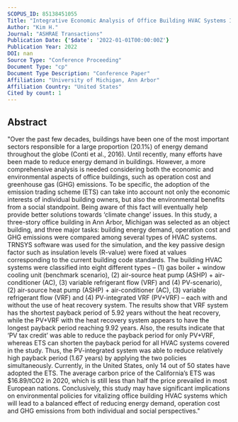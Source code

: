 ```yaml
---
SCOPUS_ID: 85138451055
Title: "Integrative Economic Analysis of Office Building HVAC Systems Incorporating the Emission Trading Scheme (ETS)"
Author: "Kim H."
Journal: "ASHRAE Transactions"
Publication Date: {'$date': '2022-01-01T00:00:00Z'}
Publication Year: 2022
DOI: nan
Source Type: "Conference Proceeding"
Document Type: "cp"
Document Type Description: "Conference Paper"
Affiliation: "University of Michigan, Ann Arbor"
Affiliation Country: "United States"
Cited by count: 1
---
```


## Abstract
"Over the past few decades, buildings have been one of the most important sectors responsible for a large proportion (20.1%) of energy demand throughout the globe (Conti et al., 2016). Until recently, many efforts have been made to reduce energy demand in buildings. However, a more comprehensive analysis is needed considering both the economic and environmental aspects of office buildings, such as operation cost and greenhouse gas (GHG) emissions. To be specific, the adoption of the emission trading scheme (ETS) can take into account not only the economic interests of individual building owners, but also the environmental benefits from a social standpoint. Being aware of this fact will eventually help provide better solutions towards ‘climate change’ issues. In this study, a three-story office building in Ann Arbor, Michigan was selected as an object building, and three major tasks: building energy demand, operation cost and GHG emissions were compared among several types of HVAC systems. TRNSYS software was used for the simulation, and the key passive design factor such as insulation levels (R-value) were fixed at values corresponding to the current building code standards. The building HVAC systems were classified into eight different types – (1) gas boiler + window cooling unit (benchmark scenario), (2) air-source heat pump (ASHP) + air-conditioner (AC), (3) variable refrigerant flow (VRF) and (4) PV-scenario), (2) air-source heat pump (ASHP) + air-conditioner (AC), (3) variable refrigerant flow (VRF) and (4) PV-integrated VRF (PV+VRF) – each with and without the use of heat recovery system. The results show that VRF system has the shortest payback period of 5.92 years without the heat recovery, while the PV+VRF with the heat recovery system appears to have the longest payback period reaching 9.92 years. Also, the results indicate that ‘PV tax credit’ was able to reduce the payback period for only PV+VRF, whereas ETS can shorten the payback period for all HVAC systems covered in the study. Thus, the PV-integrated system was able to reduce relatively high payback period (1.67 years) by applying the two policies simultaneously. Currently, in the United States, only 14 out of 50 states have adopted the ETS. The average carbon price of the California’s ETS was $16.89/tCO2 in 2020, which is still less than half the price prevailed in most European nations. Conclusively, this study may have significant implications on environmental policies for vitalizing office building HVAC systems which will lead to a balanced effect of reducing energy demand, operation cost and GHG emissions from both individual and social perspectives."
